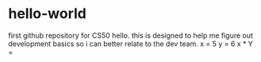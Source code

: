 # hello-world
first github repository for CS50
hello. this is designed to help me figure out development basics so i can better relate to the dev team. 
x = 5
y = 6
x * Y = 
